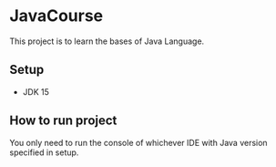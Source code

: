 # JavaCourse
This project is to learn the bases of Java Language. 

## Setup
- JDK 15

## How to run project 
You only need to run the console of whichever IDE with Java version specified in setup.
